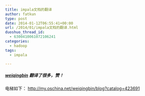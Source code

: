 ```yaml
---
title: impala文档的翻译
author: fatkun
type: post
date: 2014-01-12T06:55:41+00:00
url: /2014/01/impala文档的翻译.html
duoshuo_thread_id:
  - 6300410061072106241
categories:
  - hadoop
tags:
  - impala

---
```

##### [weiqingbin][1] 翻译了很多，赞！

电梯如下：
<http://my.oschina.net/weiqingbin/blog?catalog=423691>
&nbsp;

 [1]: http://my.oschina.net/weiqingbin